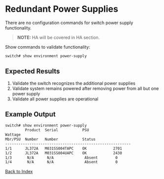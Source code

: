 # Redundant Power Supplies 
 
There are no configuration commands for switch power supply functionality. 

> **NOTE:** HA will be covered in HA section. 

Show commands to validate functionality:  

```bash
switch# show environment power-supply
```

## Expected Results 

1. Validate the switch recognizes the additional power supplies
2. Validate system remains powered after removing power from all but one power supply
3. Validate all power supplies are operational

## Example Output 

```bash
switch# show environment power-supply
         Product  Serial           PSU
Wattage 
Mbr/PSU  Number   Number           Status
---------------------------------------------------------
1/1      JL372A   M031SS004TAPC    OK            2701
1/2      JL372A   M031SS004UAPC    OK            2430
1/3       N/A      N/A              Absent        0
1/4       N/A      N/A              Absent        0
```

[Back to Index](../index.md)
